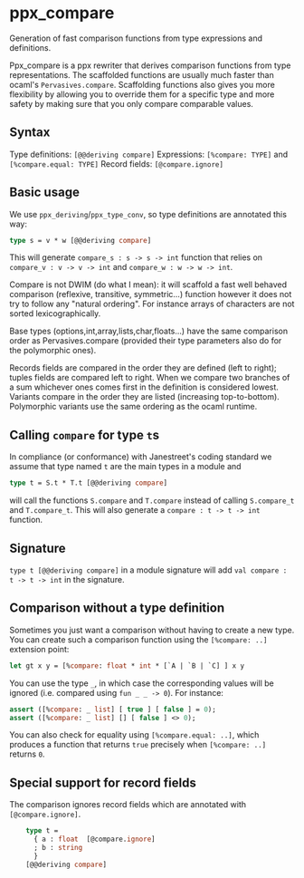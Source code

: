 ppx_compare
===========

Generation of fast comparison functions from type expressions and definitions.

Ppx_compare is a ppx rewriter that derives comparison functions from type
representations. The scaffolded functions are usually much faster than ocaml's
`Pervasives.compare`. Scaffolding functions also gives you more flexibility by allowing
you to override them for a specific type and more safety by making sure that you only
compare comparable values.

Syntax
-------

Type definitions: `[@@deriving compare]`
Expressions: `[%compare: TYPE]` and `[%compare.equal: TYPE]`
Record fields: `[@compare.ignore]`

Basic usage
-----

We use `ppx_deriving`/`ppx_type_conv`, so type definitions are annotated this way:

```ocaml
type s = v * w [@@deriving compare]
```

This will generate `compare_s : s -> s -> int` function that relies on
`compare_v : v -> v -> int` and `compare_w : w -> w -> int`.

Compare is not DWIM (do what I mean): it will scaffold a fast well behaved comparison
(reflexive, transitive, symmetric...) function however it does not try to follow any
"natural ordering". For instance arrays of characters are not sorted lexicographically.

Base types (options,int,array,lists,char,floats...) have the same comparison order as
Pervasives.compare (provided their type parameters also do for the polymorphic ones).

Records fields are compared in the order they are defined (left to right); tuples fields
are compared left to right. When we compare two branches of a sum whichever ones comes
first in the definition is considered lowest. Variants compare in the order they are 
listed (increasing top-to-bottom). Polymorphic variants use the same ordering as the
ocaml runtime.


Calling `compare` for type `t`s
-------------------------------

In compliance (or conformance) with Janestreet's coding standard we assume that
type named `t` are the main types in a module and

```ocaml
type t = S.t * T.t [@@deriving compare]
```

will call the functions `S.compare` and `T.compare` instead of calling `S.compare_t` and
`T.compare_t`. This will also generate a `compare : t -> t -> int` function.


Signature
---------

`type t [@@deriving compare]` in a module signature will add `val compare : t -> t -> int`
in the signature.


Comparison without a type definition
------------------------------------

Sometimes you just want a comparison without having to create a new type. You can create
such a comparison function using the `[%compare: ..]` extension point:

```ocaml
let gt x y = [%compare: float * int * [`A | `B | `C] ] x y
```

You can use the type `_`, in which case the corresponding values will be
ignored (i.e. compared using `fun _ _ -> 0`). For instance:

```ocaml
assert ([%compare: _ list] [ true ] [ false ] = 0);
assert ([%compare: _ list] [] [ false ] <> 0);
```

You can also check for equality using `[%compare.equal: ..]`, which produces a function
that returns `true` precisely when `[%compare: ..]` returns `0`.

Special support for record fields
----------------------

The comparison ignores record fields which are annotated with `[@compare.ignore]`.

```ocaml
    type t =
      { a : float  [@compare.ignore]
      ; b : string
      }
    [@@deriving compare]
```
